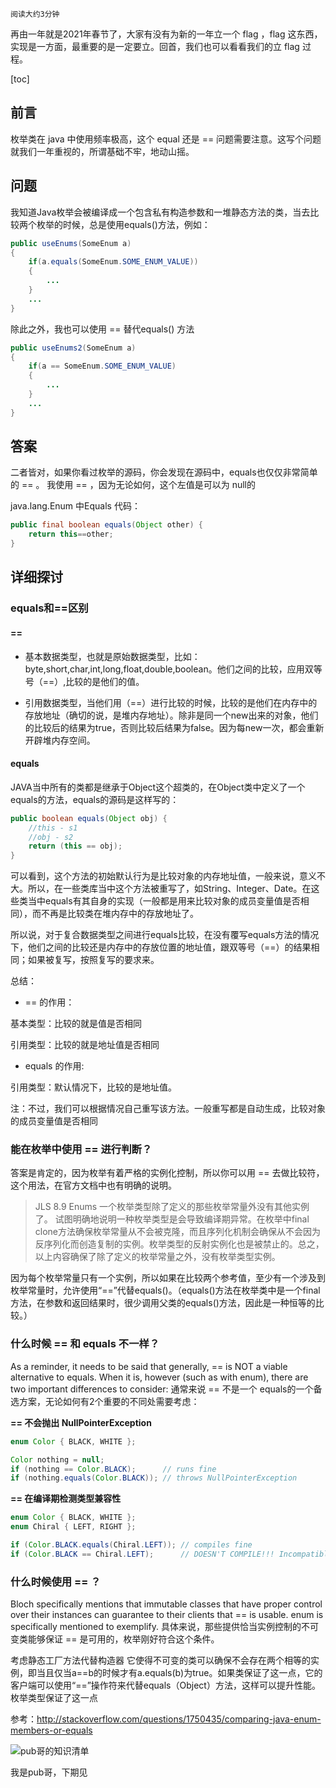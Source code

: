`阅读大约3分钟`

再由一年就是2021年春节了，大家有没有为新的一年立一个 flag ，flag 这东西，实现是一方面，最重要的是一定要立。回首，我们也可以看看我们的立 flag 过程。


[toc]

## 前言

枚举类在 java 中使用频率极高，这个 equal 还是 == 问题需要注意。这写个问题就我们一年重视的，所谓基础不牢，地动山摇。



## 问题

我知道Java枚举会被编译成一个包含私有构造参数和一堆静态方法的类，当去比较两个枚举的时候，总是使用equals()方法，例如：

```java
public useEnums(SomeEnum a)
{
    if(a.equals(SomeEnum.SOME_ENUM_VALUE))
    {
        ...
    }
    ...
}
```


除此之外，我也可以使用 == 替代equals() 方法

```java
public useEnums2(SomeEnum a)
{
    if(a == SomeEnum.SOME_ENUM_VALUE)
    {
        ...
    }
    ...
}
```

## 答案
二者皆对，如果你看过枚举的源码，你会发现在源码中，equals也仅仅非常简单的 == 。 我使用 == ，因为无论如何，这个左值是可以为 null的

 java.lang.Enum 中Equals 代码：
 
```java
public final boolean equals(Object other) {
    return this==other;
}
```

## 详细探讨

### equals和==区别

#### ==

- 基本数据类型，也就是原始数据类型，比如：byte,short,char,int,long,float,double,boolean。他们之间的比较，应用双等号（==）,比较的是他们的值。

- 引用数据类型，当他们用（==）进行比较的时候，比较的是他们在内存中的存放地址（确切的说，是堆内存地址）。除非是同一个new出来的对象，他们的比较后的结果为true，否则比较后结果为false。因为每new一次，都会重新开辟堆内存空间。

#### equals

JAVA当中所有的类都是继承于Object这个超类的，在Object类中定义了一个equals的方法，equals的源码是这样写的：

```java
public boolean equals(Object obj) {
    //this - s1
    //obj - s2
    return (this == obj);
}
```

可以看到，这个方法的初始默认行为是比较对象的内存地址值，一般来说，意义不大。所以，在一些类库当中这个方法被重写了，如String、Integer、Date。在这些类当中equals有其自身的实现（一般都是用来比较对象的成员变量值是否相同），而不再是比较类在堆内存中的存放地址了。

所以说，对于复合数据类型之间进行equals比较，在没有覆写equals方法的情况下，他们之间的比较还是内存中的存放位置的地址值，跟双等号（==）的结果相同；如果被复写，按照复写的要求来。

总结：

- == 的作用：
 
基本类型：比较的就是值是否相同

引用类型：比较的就是地址值是否相同

- equals 的作用:

引用类型：默认情况下，比较的是地址值。

注：不过，我们可以根据情况自己重写该方法。一般重写都是自动生成，比较对象的成员变量值是否相同


### 能在枚举中使用 == 进行判断？

答案是肯定的，因为枚举有着严格的实例化控制，所以你可以用 == 去做比较符，这个用法，在官方文档中也有明确的说明。

> JLS 8.9 Enums 一个枚举类型除了定义的那些枚举常量外没有其他实例了。 试图明确地说明一种枚举类型是会导致编译期异常。在枚举中final clone方法确保枚举常量从不会被克隆，而且序列化机制会确保从不会因为反序列化而创造复制的实例。枚举类型的反射实例化也是被禁止的。总之，以上内容确保了除了定义的枚举常量之外，没有枚举类型实例。

因为每个枚举常量只有一个实例，所以如果在比较两个参考值，至少有一个涉及到枚举常量时，允许使用“==”代替equals()。（equals()方法在枚举类中是一个final方法，在参数和返回结果时，很少调用父类的equals()方法，因此是一种恒等的比较。）

### 什么时候 == 和 equals 不一样？
As a reminder, it needs to be said that generally, == is NOT a viable alternative to equals. When it is, however (such as with enum), there are two important differences to consider: 通常来说 == 不是一个 equals的一个备选方案，无论如何有2个重要的不同处需要考虑：

**== 不会抛出 NullPointerException**

```java
enum Color { BLACK, WHITE };

Color nothing = null;
if (nothing == Color.BLACK);      // runs fine
if (nothing.equals(Color.BLACK)); // throws NullPointerException
```

**== 在编译期检测类型兼容性**

```java
enum Color { BLACK, WHITE };
enum Chiral { LEFT, RIGHT };

if (Color.BLACK.equals(Chiral.LEFT)); // compiles fine
if (Color.BLACK == Chiral.LEFT);      // DOESN'T COMPILE!!! Incompatible types!
```

### 什么时候使用 == ？

Bloch specifically mentions that immutable classes that have proper control over their instances can guarantee to their clients that == is usable. enum is specifically mentioned to exemplify. 具体来说，那些提供恰当实例控制的不可变类能够保证 == 是可用的，枚举刚好符合这个条件。

考虑静态工厂方法代替构造器 它使得不可变的类可以确保不会存在两个相等的实例，即当且仅当a==b的时候才有a.equals(b)为true。如果类保证了这一点，它的客户端可以使用“==”操作符来代替equals（Object）方法，这样可以提升性能。枚举类型保证了这一点


参考：http://stackoverflow.com/questions/1750435/comparing-java-enum-members-or-equals


![pub哥的知识清单](https://img-blog.csdnimg.cn/20210111202525394.png)



我是pub哥，下期见